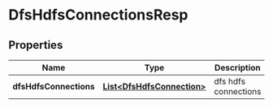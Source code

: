 # DfsHdfsConnectionsResp

## Properties
Name | Type | Description | Notes
------------ | ------------- | ------------- | -------------
**dfsHdfsConnections** | [**List&lt;DfsHdfsConnection&gt;**](DfsHdfsConnection.md) | dfs hdfs connections | 
